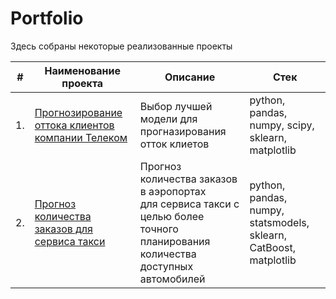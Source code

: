 # Portfolio

Здесь собраны некоторые реализованные проекты

| #    | Наименование проекта                | Описание                                                     | Стек                                                         |
| ---- | ------------------------------------------------------------ | ------------------------------------------------------------ | ------------------------------------------------------------ |
| 1.   | [Прогнозирование оттока клиентов компании Телеком](https://github.com/misha002541/Portfolio/tree/main/Телеком) | Выбор лучшей модели для прогназирования отток клиетов | python, pandas, numpy, scipy, sklearn, matplotlib       |
| 2.   | [Прогноз количества заказов для сервиса такси](https://github.com/misha002541/Portfolio/tree/main/Такси) | Прогноз количества заказов в аэропортах <br/>для сервиса такси с целью более точного планирования количества доступных <br/>автомобилей | python, pandas, numpy, statsmodels, sklearn, CatBoost, matplotlib |

